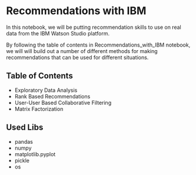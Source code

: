 # Recommendations with IBM

In this notebook, we will be putting recommendation skills to use on real data from the IBM Watson Studio platform. 

By following the table of contents in Recommendations_with_IBM notebook, we will will build out a number of different methods for making recommendations that can be used for different situations. 



## Table of Contents

- Exploratory Data Analysis
- Rank Based Recommendations
- User-User Based Collaborative Filtering
- Matrix Factorization

## Used Libs

- pandas
- numpy
- matplotlib.pyplot
- pickle
- os 
